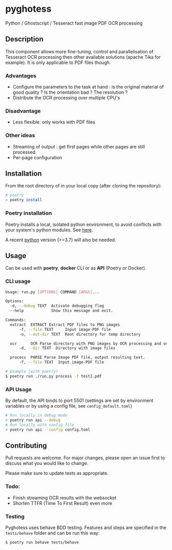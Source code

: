 # pyghotess
Python / Ghostscript / Tesseract fast image PDF OCR processing

## Description
This component allows more fine-tuning, control and parallelisation of Tesseract OCR processing then other available solutions (apache Tika for example).
It is only applicable to PDF files though.

### Advantages
- Configure the parameters to the task at hand : is the original material of good quality ? Is the orientation bad ? The resolution ?
- Distribute the OCR processing over multiple CPU's

### Disadvantage
- Less flexible: only works with PDF files

### Other ideas
- Streaming of output : get first pages while other pages are still processed
- Per-page configuration

## Installation
From the root directory of in your local copy (after cloning the repository):
```bash
# poetry
> poetry install
```
### Poetry installation
Poetry installs a local, isolated python environment, to avoid conflicts with your system's python modules. See [here](https://python-poetry.org/docs/).

A recent [python](https://www.python.org/downloads/) version (>=3.7) will also be needed.

## Usage
Can be used with **poetry**, **docker** CLI or as **API** (Poetry or Docker).

### CLI usage
```bash
Usage: run.py [OPTIONS] COMMAND [ARGS]...

Options:
  -d, --debug TEXT  Activate debugging flag
  --help            Show this message and exit.

Commands:
  extract  EXTRACT Extract PDF files to PNG images
      -f, --file TEXT     Input image-PDF file
      -o, --out-dir TEXT  Root directory for temp directory

  ocr      OCR Parse directory with PNG images by OCR processing and output...
      -d, --dir TEXT  Directory with image files

  process  PARSE Parse Image PDF file, output resulting text.
      -f, --file TEXT  Input image-PDF file

# Example (with poetry)
$ poetry run ./run.py process -f test2.pdf
```

### API Usage
By default, the API binds to port 5501 (settings are set by environment variables or by using a config file, see `config_default.toml`)
```bash
# Run locally in debug mode
> poetry run api --debug
# Run locally with config file
> poetry run api --config config.toml
```
## Contributing
Pull requests are welcome. For major changes, please open an issue first to discuss what you would like to change.

Please make sure to update tests as appropriate.

### Todo:
- Finish streaming OCR results with the websocket
- Shorten TTFR (Time To First Result) even more

### Testing
Pyghotess uses behave BDD testing. Features and steps are specified in the `tests/behave` folder and can be run this way:
```bash
$ poetry run behave tests/behave
```
